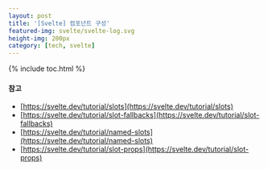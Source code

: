 ```yaml
---
layout: post
title: '[Svelte] 컴포넌트 구성'
featured-img: svelte/svelte-log.svg
height-img: 200px
category: [tech, svelte]
---
```

{% include toc.html %}


#### 참고
- [https://svelte.dev/tutorial/slots](https://svelte.dev/tutorial/slots)
- [https://svelte.dev/tutorial/slot-fallbacks](https://svelte.dev/tutorial/slot-fallbacks)
- [https://svelte.dev/tutorial/named-slots](https://svelte.dev/tutorial/named-slots)
- [https://svelte.dev/tutorial/slot-props](https://svelte.dev/tutorial/slot-props)